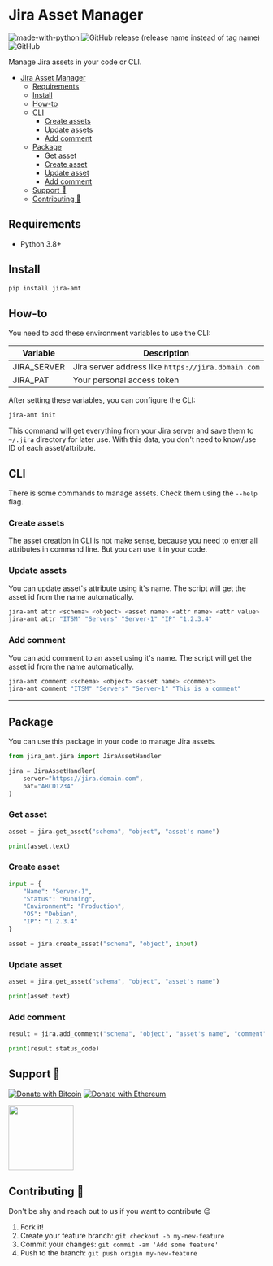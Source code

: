 # Jira Asset Manager

[![made-with-python](https://img.shields.io/badge/Made%20with-Python-1f425f.svg)](https://www.python.org/) ![GitHub release (release name instead of tag name)](https://img.shields.io/github/v/release/hatamiarash7/jira-asset-manager?sort=date) ![GitHub](https://img.shields.io/github/license/hatamiarash7/jira-asset-manager)

Manage Jira assets in your code or CLI.

- [Jira Asset Manager](#jira-asset-manager)
  - [Requirements](#requirements)
  - [Install](#install)
  - [How-to](#how-to)
  - [CLI](#cli)
    - [Create assets](#create-assets)
    - [Update assets](#update-assets)
    - [Add comment](#add-comment)
  - [Package](#package)
    - [Get asset](#get-asset)
    - [Create asset](#create-asset)
    - [Update asset](#update-asset)
    - [Add comment](#add-comment-1)
  - [Support 💛](#support-)
  - [Contributing 🤝](#contributing-)

## Requirements

- Python 3.8+

## Install

```bash
pip install jira-amt
```

## How-to

You need to add these environment variables to use the CLI:

| Variable    | Description                                        |
| ----------- | -------------------------------------------------- |
| JIRA_SERVER | Jira server address like `https://jira.domain.com` |
| JIRA_PAT    | Your personal access token                         |

After setting these variables, you can configure the CLI:

```bash
jira-amt init
```

This command will get everything from your Jira server and save them to `~/.jira` directory for later use. With this data, you don't need to know/use ID of each asset/attribute.

## CLI

There is some commands to manage assets. Check them using the `--help` flag.

### Create assets

The asset creation in CLI is not make sense, because you need to enter all attributes in command line. But you can use it in your code.

### Update assets

You can update asset's attribute using it's name. The script will get the asset id from the name automatically.

```bash
jira-amt attr <schema> <object> <asset name> <attr name> <attr value>
jira-amt attr "ITSM" "Servers" "Server-1" "IP" "1.2.3.4"
```

### Add comment

You can add comment to an asset using it's name. The script will get the asset id from the name automatically.

```bash
jira-amt comment <schema> <object> <asset name> <comment>
jira-amt comment "ITSM" "Servers" "Server-1" "This is a comment"
```

---

## Package

You can use this package in your code to manage Jira assets.

```python
from jira_amt.jira import JiraAssetHandler

jira = JiraAssetHandler(
    server="https://jira.domain.com",
    pat="ABCD1234"
)
```

### Get asset

```python
asset = jira.get_asset("schema", "object", "asset's name")

print(asset.text)
```

### Create asset

```python
input = {
    "Name": "Server-1",
    "Status": "Running",
    "Environment": "Production",
    "OS": "Debian",
    "IP": "1.2.3.4"
}

asset = jira.create_asset("schema", "object", input)
```

### Update asset

```python
asset = jira.get_asset("schema", "object", "asset's name")

print(asset.text)
```

### Add comment

```python
result = jira.add_comment("schema", "object", "asset's name", "comment")

print(result.status_code)
```

## Support 💛

[![Donate with Bitcoin](https://img.shields.io/badge/Bitcoin-bc1qmmh6vt366yzjt3grjxjjqynrrxs3frun8gnxrz-orange)](https://donatebadges.ir/donate/Bitcoin/bc1qmmh6vt366yzjt3grjxjjqynrrxs3frun8gnxrz) [![Donate with Ethereum](https://img.shields.io/badge/Ethereum-0x0831bD72Ea8904B38Be9D6185Da2f930d6078094-blueviolet)](https://donatebadges.ir/donate/Ethereum/0x0831bD72Ea8904B38Be9D6185Da2f930d6078094)

<div><a href="https://payping.ir/@hatamiarash7"><img src="https://cdn.payping.ir/statics/Payping-logo/Trust/blue.svg" height="128" width="128"></a></div>

## Contributing 🤝

Don't be shy and reach out to us if you want to contribute 😉

1. Fork it!
2. Create your feature branch: `git checkout -b my-new-feature`
3. Commit your changes: `git commit -am 'Add some feature'`
4. Push to the branch: `git push origin my-new-feature`
